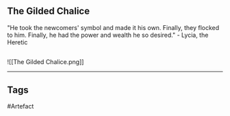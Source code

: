 ## The Gilded Chalice
"He took the newcomers' symbol and made it his own. Finally, they flocked to him.
Finally, he had the power and wealth he so desired." - Lycia, the Heretic
## 
![[The Gilded Chalice.png]]

---
## Tags
#Artefact